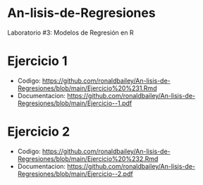 # An-lisis-de-Regresiones

Laboratorio #3: Modelos de Regresión en R


# Ejercicio 1 

  - Codigo: https://github.com/ronaldbailey/An-lisis-de-Regresiones/blob/main/Ejercicio%20%231.Rmd
  - Documentacion: https://github.com/ronaldbailey/An-lisis-de-Regresiones/blob/main/Ejercicio--1.pdf
  
  

# Ejercicio 2 

  - Codigo: https://github.com/ronaldbailey/An-lisis-de-Regresiones/blob/main/Ejercicio%20%232.Rmd
  - Documentacion: https://github.com/ronaldbailey/An-lisis-de-Regresiones/blob/main/Ejercicio--2.pdf
  